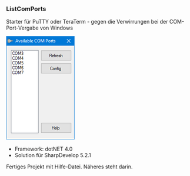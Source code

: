 ### ListComPorts

Starter für PuTTY oder TeraTerm - gegen die Verwirrungen bei der COM-Port-Vergabe von Windows

![Screenshot](ListComPorts.png) 

* Framework: dotNET 4.0
* Solution für SharpDevelop 5.2.1

Fertiges Projekt mit Hilfe-Datei. Näheres steht darin.
